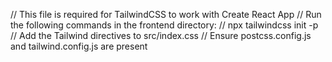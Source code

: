// This file is required for TailwindCSS to work with Create React App
// Run the following commands in the frontend directory:
// npx tailwindcss init -p
// Add the Tailwind directives to src/index.css
// Ensure postcss.config.js and tailwind.config.js are present
